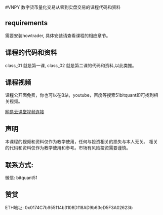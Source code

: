#VNPY 数字货币量化交易从零到实盘交易的课程代码和资料

## requirements
需要安装howtrader, 具体安装请查看课程的相应章节。

## 课程的代码和资料
class_01 就是第一课, class_02 就是第二课的代码和资料,以此类推。

## 课程视频
课程公开面免费，你也可以在B站，youtube，百度等搜索51bitquant即可找到相关视频。

[网易云课堂视频连接](https://study.163.com/course/courseMain.htm?courseId=1210904816)

## 声明
本课程的视频和资料仅作为教学使用，任何与投资相关的损失与本人无关。
相关的代码和资料仅作为教学使用和参考。市场有风险投资需要谨慎。

## 联系方式: 
微信: bitquant51


## 赞赏

ETH地址: 0x0174C7b955114b3108Df18AD9b63eD5F3A02623b